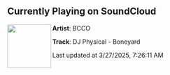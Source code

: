 ## Currently Playing on SoundCloud

[<img align="left" width="100" src="https://i1.sndcdn.com/artworks-sFz34J3QtKjDfz8R-SYMKEA-t500x500.png">](https://soundcloud.com/bcco/dj-physical-boneyard)

**Artist**: BCCO 

**Track**: DJ Physical - Boneyard

Last updated at 3/27/2025, 7:26:11 AM
